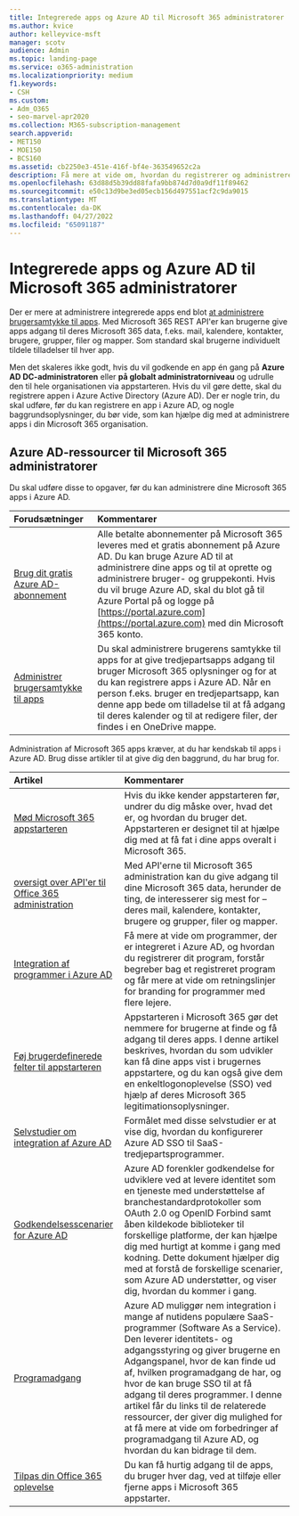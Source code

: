 ```yaml
---
title: Integrerede apps og Azure AD til Microsoft 365 administratorer
ms.author: kvice
author: kelleyvice-msft
manager: scotv
audience: Admin
ms.topic: landing-page
ms.service: o365-administration
ms.localizationpriority: medium
f1.keywords:
- CSH
ms.custom:
- Adm_O365
- seo-marvel-apr2020
ms.collection: M365-subscription-management
search.appverid:
- MET150
- MOE150
- BCS160
ms.assetid: cb2250e3-451e-416f-bf4e-363549652c2a
description: Få mere at vide om, hvordan du registrerer og administrerer Office 365 integrerede apps i Azure AD, hvilket giver mulighed for appgodkendelser hos **Azure AD DC-administratoren** eller **på globalt administratorniveau**.
ms.openlocfilehash: 63d88d5b39dd88fafa9bb874d7d0a9df11f89462
ms.sourcegitcommit: e50c13d9be3ed05ecb156d497551acf2c9da9015
ms.translationtype: MT
ms.contentlocale: da-DK
ms.lasthandoff: 04/27/2022
ms.locfileid: "65091187"
---
```

# <a name="integrated-apps-and-azure-ad-for-microsoft-365-administrators"></a>Integrerede apps og Azure AD til Microsoft 365 administratorer

Der er mere at administrere integrerede apps end blot [at administrere brugersamtykke til apps](../admin/misc/user-consent.md). Med Microsoft 365 REST API'er kan brugerne give apps adgang til deres Microsoft 365 data, f.eks. mail, kalendere, kontakter, brugere, grupper, filer og mapper. Som standard skal brugerne individuelt tildele tilladelser til hver app. 

Men det skaleres ikke godt, hvis du vil godkende en app én gang på **Azure AD DC-administratoren** eller **på globalt administratorniveau** og udrulle den til hele organisationen via appstarteren. Hvis du vil gøre dette, skal du registrere appen i Azure Active Directory (Azure AD). Der er nogle trin, du skal udføre, før du kan registrere en app i Azure AD, og nogle baggrundsoplysninger, du bør vide, som kan hjælpe dig med at administrere apps i din Microsoft 365 organisation.
  
## <a name="azure-ad-resources-for-microsoft-365-admins"></a>Azure AD-ressourcer til Microsoft 365 administratorer

Du skal udføre disse to opgaver, før du kan administrere dine Microsoft 365 apps i Azure AD.
  
|Forudsætninger|Kommentarer|
|:-----|:-----|
|[Brug dit gratis Azure AD-abonnement](../compliance/use-your-free-azure-ad-subscription-in-office-365.md) <br/> |Alle betalte abonnementer på Microsoft 365 leveres med et gratis abonnement på Azure AD. Du kan bruge Azure AD til at administrere dine apps og til at oprette og administrere bruger- og gruppekonti. Hvis du vil bruge Azure AD, skal du blot gå til Azure Portal på og logge på [https://portal.azure.com](https://portal.azure.com) med din Microsoft 365 konto.  <br/> |
|[Administrer brugersamtykke til apps](../admin/misc/user-consent.md) <br/> |Du skal administrere brugerens samtykke til apps for at give tredjepartsapps adgang til bruger Microsoft 365 oplysninger og for at du kan registrere apps i Azure AD. Når en person f.eks. bruger en tredjepartsapp, kan denne app bede om tilladelse til at få adgang til deres kalender og til at redigere filer, der findes i en OneDrive mappe.  <br/> |
   
Administration af Microsoft 365 apps kræver, at du har kendskab til apps i Azure AD. Brug disse artikler til at give dig den baggrund, du har brug for.
  
|Artikel|Kommentarer|
|:-----|:-----|
|[Mød Microsoft 365 appstarteren](https://support.microsoft.com/office/meet-the-microsoft-365-app-launcher-79f12104-6fed-442f-96a0-eb089a3f476a) <br/> |Hvis du ikke kender appstarteren før, undrer du dig måske over, hvad det er, og hvordan du bruger det. Appstarteren er designet til at hjælpe dig med at få fat i dine apps overalt i Microsoft 365.  <br/> |
|[oversigt over API'er til Office 365 administration](/office/office-365-management-api/office-365-management-apis-overview) <br/> |Med API'erne til Microsoft 365 administration kan du give adgang til dine Microsoft 365 data, herunder de ting, de interesserer sig mest for – deres mail, kalendere, kontakter, brugere og grupper, filer og mapper. <br/> |
|[Integration af programmer i Azure AD](/azure/active-directory/develop/quickstart-v1-add-azure-ad-app) <br/> | Få mere at vide om programmer, der er integreret i Azure AD, og hvordan du registrerer dit program, forstår begreber bag et registreret program og får mere at vide om retningslinjer for branding for programmer med flere lejere.  <br/> |
|[Føj brugerdefinerede felter til appstarteren](/office365/admin/manage/customize-the-app-launcher)  <br/> |Appstarteren i Microsoft 365 gør det nemmere for brugerne at finde og få adgang til deres apps. I denne artikel beskrives, hvordan du som udvikler kan få dine apps vist i brugernes appstartere, og du kan også give dem en enkeltlogonoplevelse (SSO) ved hjælp af deres Microsoft 365 legitimationsoplysninger.  <br/> |
|[Selvstudier om integration af Azure AD](/azure/active-directory/saas-apps/tutorial-list) <br/> |Formålet med disse selvstudier er at vise dig, hvordan du konfigurerer Azure AD SSO til SaaS-tredjepartsprogrammer.  <br/> |
|[Godkendelsesscenarier for Azure AD](/azure/active-directory/develop/authentication-vs-authorization) <br/> |Azure AD forenkler godkendelse for udviklere ved at levere identitet som en tjeneste med understøttelse af branchestandardprotokoller som OAuth 2.0 og OpenID Forbind samt åben kildekode biblioteker til forskellige platforme, der kan hjælpe dig med hurtigt at komme i gang med kodning. Dette dokument hjælper dig med at forstå de forskellige scenarier, som Azure AD understøtter, og viser dig, hvordan du kommer i gang.  <br/> |
|[Programadgang](/azure/active-directory/manage-apps/what-is-access-management) <br/> |Azure AD muliggør nem integration i mange af nutidens populære SaaS-programmer (Software As a Service). Den leverer identitets- og adgangsstyring og giver brugerne en Adgangspanel, hvor de kan finde ud af, hvilken programadgang de har, og hvor de kan bruge SSO til at få adgang til deres programmer. I denne artikel får du links til de relaterede ressourcer, der giver dig mulighed for at få mere at vide om forbedringer af programadgang til Azure AD, og hvordan du kan bidrage til dem.  <br/> |
|[Tilpas din Office 365 oplevelse](https://support.microsoft.com/office/personalize-your-office-365-experience-eb34a21b-52fa-4fbf-a8d5-146132242985) <br/> |Du kan få hurtig adgang til de apps, du bruger hver dag, ved at tilføje eller fjerne apps i Microsoft 365 appstarter.  <br/> |
